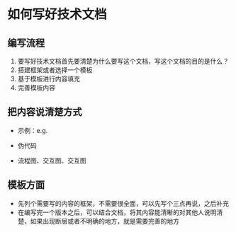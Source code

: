 # 如何写好技术文档

## 编写流程

1. 要写好技术文档首先要清楚为什么要写这个文档，写这个文档的目的是什么？
2. 搭建框架或者选择一个模板
3. 基于模板进行内容填充
4. 完善模板内容

## 把内容说清楚方式

- 示例：e.g.

- 伪代码
- 流程图、交互图、交互图

## 模板方面

- 先列个需要写的内容的框架，不需要很全面，可以先写个三点再说，之后补充
- 在编写完一个版本之后，可以结合文档，将其内容能清晰的对其他人说明清楚，如果出现断层或者不明确的地方，就是需要完善的地方

